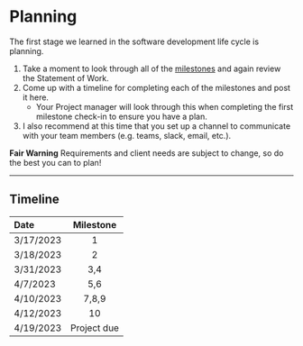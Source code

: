 # Planning

The first stage we learned in the software development life cycle is planning. 

1. Take a moment to look through all of the [milestones](./../) and again review the Statement of Work. 
2. Come up with a timeline for completing each of the milestones and post it here.
	- Your Project manager will look through this when completing the first milestone check-in to ensure you have a plan.
3. I also recommend at this time that you set up a channel to communicate with your team members (e.g. teams, slack, email, etc.).

**Fair Warning** Requirements and client needs are subject to change, so do the best you can to plan!

<hr>


## Timeline

|     Date    |  Milestone  |
|:------------|:-----------:|
|  3/17/2023  |      1      |
|  3/18/2023  |      2      |
|  3/31/2023  |     3,4     |
|  4/7/2023   |     5,6     |
|  4/10/2023  |    7,8,9    |
|  4/12/2023  |      10     |
|  4/19/2023  | Project due |
